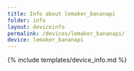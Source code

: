 ```yaml
---
title: Info about lemaker_bananapi
folder: info
layout: deviceinfo
permalink: /devices/lemaker_bananapi/
device: lemaker_bananapi
---
```

{% include templates/device_info.md %}
